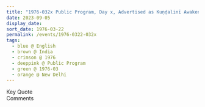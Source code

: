 ```yaml
---
title: "1976-032x Public Program, Day x, Advertised as Kuṇḍalinī Awakening, New Delhi, India"
date: 2023-09-05
display_date: 
sort_date: 1976-03-22
permalink: /events/1976-0322-032x
tags:
  - blue @ English
  - brown @ India
  - crimson @ 1976
  - deeppink @ Public Program
  - green @ 1976-03
  - orange @ New Delhi
---
```


<wave-list>
  <list-title color="green" width="75">Key Quote</list-title>
  <list-item color="BlanchedAlmond"  width="200"></list-item>
  <list-item color="Lavender"></list-item>
  <list-item color="BlanchedAlmond"></list-item>
</wave-list>

<br>

<wave-list>
  <list-title color="green" width="75">Comments</list-title>
  <list-item color="BlanchedAlmond"  width="200"></list-item>
  <list-item color="Lavender"></list-item>
  <list-item color="BlanchedAlmond"></list-item>
</wave-list>
